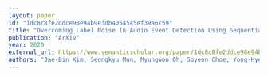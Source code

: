 ```yaml
---
layout: paper
id: "1dc8c8fe2ddce98e94b9e3db40545c5ef39a6c59"
title: "Overcoming Label Noise In Audio Event Detection Using Sequential Labeling"
publication: "ArXiv"
year: 2020
external_url: https://www.semanticscholar.org/paper/1dc8c8fe2ddce98e94b9e3db40545c5ef39a6c59
authors: "Jae-Bin Kim, Seongkyu Mun, Myungwoo Oh, Soyeon Choe, Yong-Hyeok Lee, Hyung-Min Park"
---
```

